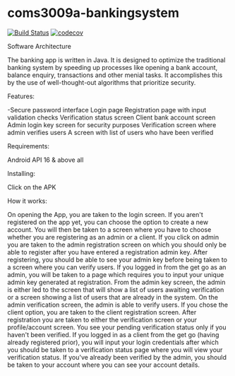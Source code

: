 # coms3009a-bankingsystem
 [![Build Status](https://travis-ci.com/NeoMaja/coms-3009a-bankingsystem.svg?token=KRJyGJdtUy45xqsuRezk&branch=main)](https://travis-ci.com/NeoMaja/coms-3009a-bankingsystem)
[![codecov](https://codecov.io/gh/NeoMaja/coms-3009a-bankingsystem/branch/main/graph/badge.svg?token=WX9OXZK4WD)](https://codecov.io/gh/NeoMaja/coms-3009a-bankingsystem)

 Software Architecture

The banking app is written in Java. It is designed to optimize the traditional banking system by speeding up processes like opening a bank account, balance enquiry, transactions and other menial tasks. It accomplishes this by the use of well-thought-out algorithms that prioritize security.

Features:

-Secure password interface
Login page
Registration page with input validation checks
Verification status screen
Client bank account screen
Admin login key screen for security purposes
Verification screen where admin verifies users
A screen with list of users who have been verified

Requirements:

Android API 16 & above all

Installing:

Click on the APK

How it works:

On opening the App, you are taken to the login screen.
If you aren't registered on the app yet, you can choose the option to create a new account. You will then be taken to a screen where you have to choose whether you are registering as an admin or a client.
If you click on admin you are taken to the admin registration screen on which you should only be able to register after you have entered a registration admin key.
After registering, you should be able to see your admin key before being taken to a screen where you can verify users.
If you logged in from the get go as an admin, you will be taken to a page which requires you to input your unique admin key generated at registration.
From the admin key screen, the admin is either led to the screen that will show a list of users awaiting verification or a screen showing a list of users that are already in the system.
On the admin verification screen, the admin is able to verify users.
If you chose the client option, you are taken to the client registration screen.
After registration you are taken to either the verification screen or your profile/account screen. You see your pending verification status only if you haven't been verified.
If you logged in as a client from the get go (having already registered prior), you will input your login credentials after which you should be taken to a verification status page where you will view your verification status.
If you've already been verified by  the admin, you should be taken to your account where you can see your account details.
